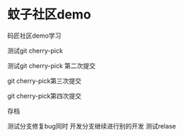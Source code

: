 # 蚊子社区demo
码匠社区demo学习

测试git cherry-pick 


测试git cherry-pick 第二次提交

git cherry-pick第三次提交

git cherry-pick第四次提交


存档

测试分支修复bug同时 开发分支继续进行别的开发
测试relase 
